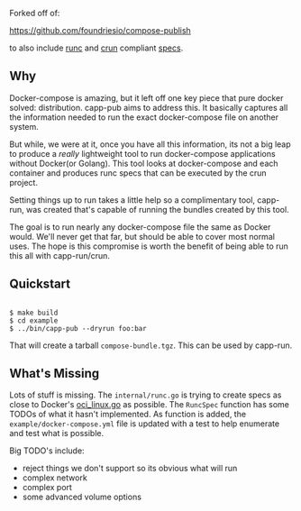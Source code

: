 Forked off of:

 https://github.com/foundriesio/compose-publish

to also include [runc](https://github.com/opencontainers/runc) and
[crun](https://github.com/containers/crun) compliant
[specs](https://github.com/opencontainers/runtime-spec/blob/master/spec.md).

## Why

Docker-compose is amazing, but it left off one key piece that pure docker
solved: distribution. capp-pub aims to address this. It basically captures
all the information needed to run the exact docker-compose file on another
system.

But while, we were at it, once you have all this information, its not
a big leap to produce a *really* lightweight tool to run docker-compose
applications without Docker(or Golang). This tool looks at docker-compose
and each container and produces runc specs that can be executed by the
crun project.

Setting things up to run takes a little help so a complimentary tool,
capp-run, was created that's capable of running the bundles created by this
tool.

The goal is to run nearly any docker-compose file the same as Docker would.
We'll never get that far, but should be able to cover most normal uses. The
hope is this compromise is worth the benefit of being able to run this all
with capp-run/crun.

## Quickstart

~~~

$ make build
$ cd example
$ ../bin/capp-pub --dryrun foo:bar
~~~

That will create a tarball `compose-bundle.tgz`. This can be used by capp-run.

## What's Missing

Lots of stuff is missing. The `internal/runc.go` is trying to create specs
as close to Docker's [oci_linux.go](https://github.com/moby/moby/blob/a602b052a9c285e9659e9ce007f2aa7f0a73812f/daemon/oci_linux.go)
as possible. The `RuncSpec` function has some TODOs of what it hasn't
implemented. As function is added, the `example/docker-compose.yml` file
is updated with a test to help enumerate and test what is possible.

Big TODO's include:
 * reject things we don't support so its obvious what will run
 * complex network
 * complex port
 * some advanced volume options
